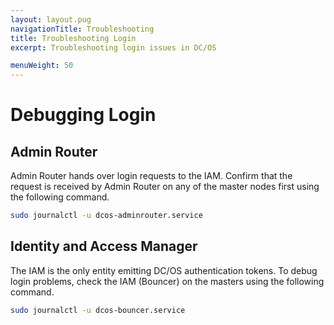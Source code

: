 ```yaml
---
layout: layout.pug
navigationTitle: Troubleshooting
title: Troubleshooting Login 
excerpt: Troubleshooting login issues in DC/OS

menuWeight: 50
---
```


# Debugging Login

## Admin Router

Admin Router hands over login requests to the IAM. Confirm that the request is received by Admin Router on any of the master nodes first using the following command.

```bash
sudo journalctl -u dcos-adminrouter.service
```

## Identity and Access Manager

The IAM is the only entity emitting DC/OS authentication tokens.
To debug login problems, check the IAM (Bouncer) on the masters using the following command.

```bash
sudo journalctl -u dcos-bouncer.service
```
